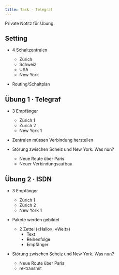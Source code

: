```yaml
---
title: Task · Telegraf
---
```

Private Notitz für Übung.


## Setting

* 4 Schaltzentralen
  * Zürich
  * Schweiz
  * USA
  * New York

* Routing/Schaltplan

## Übung 1 · Telegraf

* 3 Empfänger
  * Zürich 1
  * Zürich 2
  * New York 1

* Zentralen müssen Verbindung herstellen
* Störung zwischen Scheiz und New York. Was nun?
  * Neue Route über Paris
  * Neuer Verbindungsaufbau


## Übung 2 · ISDN


* 3 Empfänger
  * Zürich 1
  * Zürich 2
  * New York 1

* Pakete werden gebildet
  * 2 Zettel («Hallo», «Welt»)
    * Text
    * Reihenfolge
    * Empfänger
* Störung zwischen Scheiz und New York. Was nun?
  * Neue Route über Paris
  * re-transmit
